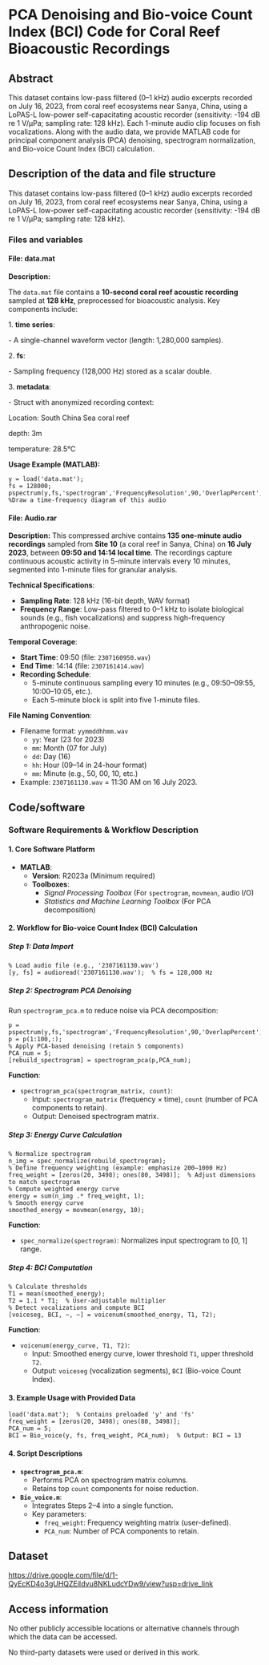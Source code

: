 # PCA Denoising and Bio-voice Count Index (BCI) Code for Coral Reef Bioacoustic Recordings

## Abstract

This dataset contains low-pass filtered (0–1 kHz) audio excerpts recorded on July 16, 2023, from coral reef ecosystems near Sanya, China, using a LoPAS-L low-power self-capacitating acoustic recorder (sensitivity: -194 dB re 1 V/μPa; sampling rate: 128 kHz). Each 1-minute audio clip focuses on fish vocalizations. Along with the audio data, we provide MATLAB code for principal component analysis (PCA) denoising, spectrogram normalization, and Bio-voice Count Index (BCI) calculation.

## Description of the data and file structure

This dataset contains low-pass filtered (0–1 kHz) audio excerpts recorded on July 16, 2023, from coral reef ecosystems near Sanya, China, using a LoPAS-L low-power self-capacitating acoustic recorder (sensitivity: -194 dB re 1 V/μPa; sampling rate: 128 kHz).

### Files and variables

#### File: data.mat

**Description:** 

The `data.mat` file contains a **10-second coral reef acoustic recording** sampled at **128 kHz**, preprocessed for bioacoustic analysis. Key components include:

1\. **time series**:

\- A single-channel waveform vector (length: 1,280,000 samples).

2\. **fs**:

\- Sampling frequency (128,000 Hz) stored as a scalar double.

3\. **metadata**:

\- Struct with anonymized recording context:

Location: South China Sea coral reef

depth: 3m

temperature: 28.5℃

**Usage Example (MATLAB):**

```
y = load('data.mat');
fs = 128000;
pspectrum(y,fs,'spectrogram','FrequencyResolution',90,'OverlapPercent',90,'MinTHreshold',-150); %Draw a time-frequency diagram of this audio
```

#### File: Audio.rar

**Description:** This compressed archive contains **135 one-minute audio recordings** sampled from **Site 10** (a coral reef  in Sanya, China) on **16 July 2023**, between **09:50 and 14:14 local time**. The recordings capture continuous acoustic activity in 5-minute intervals every 10 minutes, segmented into 1-minute files for granular analysis.

**Technical Specifications**:

* **Sampling Rate**: 128 kHz (16-bit depth, WAV format)
* **Frequency Range**: Low-pass filtered to 0–1 kHz to isolate biological sounds (e.g., fish vocalizations) and suppress high-frequency anthropogenic noise.

**Temporal Coverage**:

* **Start Time**: 09:50 (file: `2307160950.wav`)
* **End Time**: 14:14 (file: `2307161414.wav`)
* **Recording Schedule**:
  * 5-minute continuous sampling every 10 minutes (e.g., 09:50–09:55, 10:00–10:05, etc.).
  * Each 5-minute block is split into five 1-minute files.

**File Naming Convention**:

* Filename format: `yymmddhhmm.wav`
  * `yy`: Year (23 for 2023)
  * `mm`: Month (07 for July)
  * `dd`: Day (16)
  * `hh`: Hour (09–14 in 24-hour format)
  * `mm`: Minute (e.g., 50, 00, 10, etc.)
* Example: `2307161130.wav` = 11:30 AM on 16 July 2023.

## Code/software

### **Software Requirements & Workflow Description**

#### **1. Core Software Platform**

* **MATLAB**:
  * **Version**: R2023a (Minimum required)
  * **Toolboxes**:
    * *Signal Processing Toolbox* (For `spectrogram`, `movmean`, audio I/O)
    * *Statistics and Machine Learning Toolbox* (For PCA decomposition)

#### **2. Workflow for Bio-voice Count Index (BCI) Calculation**

##### **Step 1: Data Import**

```
% Load audio file (e.g., '2307161130.wav') 
[y, fs] = audioread('2307161130.wav');  % fs = 128,000 Hz
```

##### **Step 2: Spectrogram PCA Denoising**

Run `spectrogram_pca.m` to reduce noise via PCA decomposition:

```
p = pspectrum(y,fs,'spectrogram','FrequencyResolution',90,'OverlapPercent',90,'MinTHreshold',-150);  
p = p(1:100,:);
% Apply PCA-based denoising (retain 5 components) 
PCA_num = 5; 
[rebuild_spectrogram] = spectrogram_pca(p,PCA_num);
```

**Function**:

* `spectrogram_pca(spectrogram_matrix, count)`:
  * Input: `spectrogram_matrix` (frequency × time), `count` (number of PCA components to retain).
  * Output: Denoised spectrogram matrix.

##### **Step 3: Energy Curve Calculation**

```
% Normalize spectrogram  
n_img = spec_normalize(rebuild_spectrogram);  
% Define frequency weighting (example: emphasize 200–1000 Hz)  
freq_weight = [zeros(20, 3498); ones(80, 3498)];  % Adjust dimensions to match spectrogram  
% Compute weighted energy curve  
energy = sum(n_img .* freq_weight, 1);  
% Smooth energy curve
smoothed_energy = movmean(energy, 10);  
```

**Function**:

* `spec_normalize(spectrogram)`: Normalizes input spectrogram to [0, 1] range.

##### **Step 4: BCI Computation**

```
% Calculate thresholds  
T1 = mean(smoothed_energy); 
T2 = 1.1 * T1;  % User-adjustable multiplier  
% Detect vocalizations and compute BCI 
[voiceseg, BCI, ~, ~] = voicenum(smoothed_energy, T1, T2); 
```

**Function**:

* `voicenum(energy_curve, T1, T2)`:
  * Input: Smoothed energy curve, lower threshold `T1`, upper threshold `T2`.
  * Output: `voiceseg` (vocalization segments), `BCI` (Bio-voice Count Index).

#### **3. Example Usage with Provided Data**

```
load('data.mat');  % Contains preloaded 'y' and 'fs'  
freq_weight = [zeros(20, 3498); ones(80, 3498)];  
PCA_num = 5;  
BCI = Bio_voice(y, fs, freq_weight, PCA_num);  % Output: BCI = 13  
```

#### **4. Script Descriptions**

* **`spectrogram_pca.m`**:
  * Performs PCA on spectrogram matrix columns.
  * Retains top `count` components for noise reduction.
* **`Bio_voice.m`**:
  * Integrates Steps 2–4 into a single function.
  * Key parameters:
    * `freq_weight`: Frequency weighting matrix (user-defined).
    * `PCA_num`: Number of PCA components to retain.

## Dataset

https://drive.google.com/file/d/1-QyEcKD4o3gUHQZEiIdvu8NKLudcYDw9/view?usp=drive_link

## Access information

No other publicly accessible locations or alternative channels through which the data can be accessed.

No third-party datasets were used or derived in this work.
